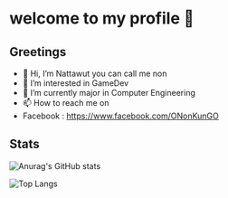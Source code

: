 # welcome to my profile 🙂

## Greetings
- 👋 Hi, I’m Nattawut you can call me non
- 👀 I’m interested in GameDev
- 🌱 I’m currently major in Computer Engineering
- 📫 How to reach me on
- Facebook : https://www.facebook.com/ONonKunGO

## Stats
![Anurag's GitHub stats](https://github-readme-stats.vercel.app/api?username=non-nattawut&show_icons=true&theme=radical)

![Top Langs](https://github-readme-stats.vercel.app/api/top-langs/?username=non-nattawut)

<!---
non-nattawut/non-nattawut is a ✨ special ✨ repository because its `README.md` (this file) appears on your GitHub profile.
You can click the Preview link to take a look at your changes.
--->
